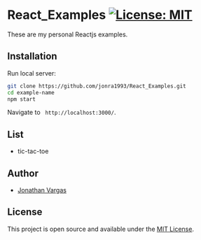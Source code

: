 # React_Examples [![License: MIT](https://img.shields.io/badge/License-MIT-blue.svg)](https://opensource.org/licenses/MIT)

These are my personal Reactjs examples.


## Installation

Run local server:

```bash
git clone https://github.com/jonra1993/React_Examples.git
cd example-name
npm start
```

Navigate to ` http://localhost:3000/`.

## List

- tic-tac-toe

## Author

- [Jonathan Vargas](https://www.jonathanvargas.ml)

## License

This project is open source and available under the [MIT License](LICENSE).